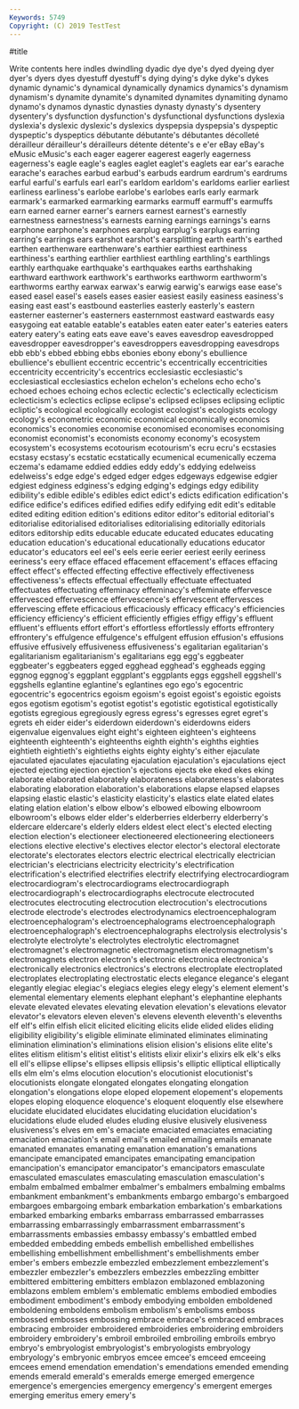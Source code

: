 ```yaml
---
Keywords: 5749
Copyright: (C) 2019 TestTest
---
```


#title

Write contents here
indles dwindling dyadic dye
dye's dyed dyeing dyer dyer's dyers dyes dyestuff dyestuff's dying
dying's dyke dyke's dykes dynamic dynamic's dynamical dynamically dynamics dynamics's
dynamism dynamism's dynamite dynamite's dynamited dynamites dynamiting dynamo dynamo's dynamos
dynastic dynasties dynasty dynasty's dysentery dysentery's dysfunction dysfunction's dysfunctional dysfunctions
dyslexia dyslexia's dyslexic dyslexic's dyslexics dyspepsia dyspepsia's dyspeptic dyspeptic's dyspeptics
débutante débutante's débutantes décolleté dérailleur dérailleur's dérailleurs détente détente's e
e'er eBay eBay's eMusic eMusic's each eager eagerer eagerest eagerly
eagerness eagerness's eagle eagle's eagles eaglet eaglet's eaglets ear ear's
earache earache's earaches earbud earbud's earbuds eardrum eardrum's eardrums earful
earful's earfuls earl earl's earldom earldom's earldoms earlier earliest earliness
earliness's earlobe earlobe's earlobes earls early earmark earmark's earmarked earmarking
earmarks earmuff earmuff's earmuffs earn earned earner earner's earners earnest
earnest's earnestly earnestness earnestness's earnests earning earnings earnings's earns earphone
earphone's earphones earplug earplug's earplugs earring earring's earrings ears earshot
earshot's earsplitting earth earth's earthed earthen earthenware earthenware's earthier earthiest
earthiness earthiness's earthing earthlier earthliest earthling earthling's earthlings earthly earthquake
earthquake's earthquakes earths earthshaking earthward earthwork earthwork's earthworks earthworm earthworm's
earthworms earthy earwax earwax's earwig earwig's earwigs ease ease's eased
easel easel's easels eases easier easiest easily easiness easiness's easing
east east's eastbound easterlies easterly easterly's eastern easterner easterner's easterners
easternmost eastward eastwards easy easygoing eat eatable eatable's eatables eaten
eater eater's eateries eaters eatery eatery's eating eats eave eave's
eaves eavesdrop eavesdropped eavesdropper eavesdropper's eavesdroppers eavesdropping eavesdrops ebb ebb's
ebbed ebbing ebbs ebonies ebony ebony's ebullience ebullience's ebullient eccentric
eccentric's eccentrically eccentricities eccentricity eccentricity's eccentrics ecclesiastic ecclesiastic's ecclesiastical ecclesiastics
echelon echelon's echelons echo echo's echoed echoes echoing echos eclectic
eclectic's eclectically eclecticism eclecticism's eclectics eclipse eclipse's eclipsed eclipses eclipsing
ecliptic ecliptic's ecological ecologically ecologist ecologist's ecologists ecology ecology's econometric
economic economical economically economics economics's economies economise economised economises economising
economist economist's economists economy economy's ecosystem ecosystem's ecosystems ecotourism ecotourism's
ecru ecru's ecstasies ecstasy ecstasy's ecstatic ecstatically ecumenical ecumenically eczema
eczema's edamame eddied eddies eddy eddy's eddying edelweiss edelweiss's edge
edge's edged edger edges edgeways edgewise edgier edgiest edginess edginess's
edging edging's edgings edgy edibility edibility's edible edible's edibles edict
edict's edicts edification edification's edifice edifice's edifices edified edifies edify
edifying edit edit's editable edited editing edition edition's editions editor
editor's editorial editorial's editorialise editorialised editorialises editorialising editorially editorials editors
editorship edits educable educate educated educates educating education education's educational
educationally educations educator educator's educators eel eel's eels eerie eerier
eeriest eerily eeriness eeriness's eery efface effaced effacement effacement's effaces
effacing effect effect's effected effecting effective effectively effectiveness effectiveness's effects
effectual effectually effectuate effectuated effectuates effectuating effeminacy effeminacy's effeminate effervesce
effervesced effervescence effervescence's effervescent effervesces effervescing effete efficacious efficaciously efficacy
efficacy's efficiencies efficiency efficiency's efficient efficiently effigies effigy effigy's effluent
effluent's effluents effort effort's effortless effortlessly efforts effrontery effrontery's effulgence
effulgence's effulgent effusion effusion's effusions effusive effusively effusiveness effusiveness's egalitarian
egalitarian's egalitarianism egalitarianism's egalitarians egg egg's eggbeater eggbeater's eggbeaters egged
egghead egghead's eggheads egging eggnog eggnog's eggplant eggplant's eggplants eggs
eggshell eggshell's eggshells eglantine eglantine's eglantines ego ego's egocentric egocentric's
egocentrics egoism egoism's egoist egoist's egoistic egoists egos egotism egotism's
egotist egotist's egotistic egotistical egotistically egotists egregious egregiously egress egress's
egresses egret egret's egrets eh eider eider's eiderdown eiderdown's eiderdowns
eiders eigenvalue eigenvalues eight eight's eighteen eighteen's eighteens eighteenth eighteenth's
eighteenths eighth eighth's eighths eighties eightieth eightieth's eightieths eights eighty
eighty's either ejaculate ejaculated ejaculates ejaculating ejaculation ejaculation's ejaculations eject
ejected ejecting ejection ejection's ejections ejects eke eked ekes eking
elaborate elaborated elaborately elaborateness elaborateness's elaborates elaborating elaboration elaboration's elaborations
elapse elapsed elapses elapsing elastic elastic's elasticity elasticity's elastics elate
elated elates elating elation elation's elbow elbow's elbowed elbowing elbowroom
elbowroom's elbows elder elder's elderberries elderberry elderberry's eldercare eldercare's elderly
elders eldest elect elect's elected electing election election's electioneer electioneered
electioneering electioneers elections elective elective's electives elector elector's electoral electorate
electorate's electorates electors electric electrical electrically electrician electrician's electricians electricity
electricity's electrification electrification's electrified electrifies electrify electrifying electrocardiogram electrocardiogram's electrocardiograms
electrocardiograph electrocardiograph's electrocardiographs electrocute electrocuted electrocutes electrocuting electrocution electrocution's electrocutions
electrode electrode's electrodes electrodynamics electroencephalogram electroencephalogram's electroencephalograms electroencephalograph electroencephalograph's electroencephalographs
electrolysis electrolysis's electrolyte electrolyte's electrolytes electrolytic electromagnet electromagnet's electromagnetic electromagnetism
electromagnetism's electromagnets electron electron's electronic electronica electronica's electronically electronics electronics's
electrons electroplate electroplated electroplates electroplating electrostatic elects elegance elegance's elegant
elegantly elegiac elegiac's elegiacs elegies elegy elegy's element element's elemental
elementary elements elephant elephant's elephantine elephants elevate elevated elevates elevating
elevation elevation's elevations elevator elevator's elevators eleven eleven's elevens eleventh
eleventh's elevenths elf elf's elfin elfish elicit elicited eliciting elicits
elide elided elides eliding eligibility eligibility's eligible eliminate eliminated eliminates
eliminating elimination elimination's eliminations elision elision's elisions elite elite's elites
elitism elitism's elitist elitist's elitists elixir elixir's elixirs elk elk's
elks ell ell's ellipse ellipse's ellipses ellipsis ellipsis's elliptic elliptical
elliptically ells elm elm's elms elocution elocution's elocutionist elocutionist's elocutionists
elongate elongated elongates elongating elongation elongation's elongations elope eloped elopement
elopement's elopements elopes eloping eloquence eloquence's eloquent eloquently else elsewhere
elucidate elucidated elucidates elucidating elucidation elucidation's elucidations elude eluded eludes
eluding elusive elusively elusiveness elusiveness's elves em em's emaciate emaciated
emaciates emaciating emaciation emaciation's email email's emailed emailing emails emanate
emanated emanates emanating emanation emanation's emanations emancipate emancipated emancipates emancipating
emancipation emancipation's emancipator emancipator's emancipators emasculate emasculated emasculates emasculating emasculation
emasculation's embalm embalmed embalmer embalmer's embalmers embalming embalms embankment embankment's
embankments embargo embargo's embargoed embargoes embargoing embark embarkation embarkation's embarkations
embarked embarking embarks embarrass embarrassed embarrasses embarrassing embarrassingly embarrassment embarrassment's
embarrassments embassies embassy embassy's embattled embed embedded embedding embeds embellish
embellished embellishes embellishing embellishment embellishment's embellishments ember ember's embers embezzle
embezzled embezzlement embezzlement's embezzler embezzler's embezzlers embezzles embezzling embitter embittered
embittering embitters emblazon emblazoned emblazoning emblazons emblem emblem's emblematic emblems
embodied embodies embodiment embodiment's embody embodying embolden emboldened emboldening emboldens
embolism embolism's embolisms emboss embossed embosses embossing embrace embrace's embraced
embraces embracing embroider embroidered embroideries embroidering embroiders embroidery embroidery's embroil
embroiled embroiling embroils embryo embryo's embryologist embryologist's embryologists embryology embryology's
embryonic embryos emcee emcee's emceed emceeing emcees emend emendation emendation's
emendations emended emending emends emerald emerald's emeralds emerge emerged emergence
emergence's emergencies emergency emergency's emergent emerges emerging emeritus emery emery's
